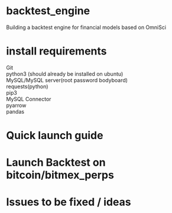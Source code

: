 # backtest_engine
Building a backtest engine for financial models based on OmniSci

# install requirements
Git  
python3 (should already be installed on ubuntu)  
MySQL/MySQL server(root password bodyboard)  
requests(python)  
pip3  
MySQL Connector  
pyarrow  
pandas  

# Quick launch guide  

# Launch Backtest on bitcoin/bitmex_perps  

# Issues to be fixed / ideas  

